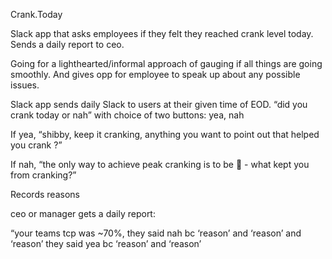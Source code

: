 Crank.Today

Slack app that asks employees if they felt they reached crank level today. Sends a daily report to ceo.

Going for a lighthearted/informal approach of gauging if all things are going smoothly. And gives opp for employee to speak up about any possible issues.

Slack app sends daily Slack to users at their given time of EOD. “did you crank today or nah” with choice of two buttons: yea, nah

If yea, “shibby, keep it cranking, anything you want to point out that helped you crank ?”

If nah, “the only way to achieve peak cranking is to be :100: - what kept you from cranking?”

Records reasons

ceo or manager gets a daily report:

“your teams tcp was ~70%, they said nah bc ‘reason’ and ‘reason’ and ‘reason’ they said yea bc ‘reason’ and ‘reason’
